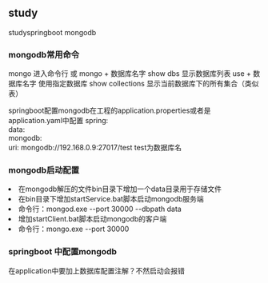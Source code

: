 ## study
  studyspringboot mongodb

### mongodb常用命令

mongo 进入命令行 或 mongo + 数据库名字
show dbs 显示数据库列表
use + 数据库名字 使用指定数据库
show collections 显示当前数据库下的所有集合（类似表）

springboot配置mongodb在工程的application.properties或者是application.yaml中配置
spring:  
  data:  
    mongodb:  
      uri: mongodb://192.168.0.9:27017/test  test为数据库名
      
### mongodb启动配置
 <li>在mongodb解压的文件bin目录下增加一个data目录用于存储文件</li>
 <li>在bin目录下增加startService.bat脚本启动mongodb服务端<li>命令行：mongod.exe --port 30000 --dbpath data</li></li>
 <li>增加startClient.bat脚本启动mongodb的客户端<li>命令行：mongo.exe --port 30000</li></li>
 
 ### springboot 中配置mongodb
 
 在application中要加上数据库配置注解？不然启动会报错
